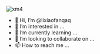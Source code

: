 ![xm4](https://user-images.githubusercontent.com/48596548/157202825-33186e36-1170-4083-8eaa-ec264fe17713.png)
- 👋 Hi, I’m @lixiaofanqaq
- 👀 I’m interested in ...
- 🌱 I’m currently learning ...
- 💞️ I’m looking to collaborate on ...
- 📫 How to reach me ...

<!---
lixiaofanqaq/lixiaofanqaq is a ✨ special ✨ repository because its `README.md` (this file) appears on your GitHub profile.
You can click the Preview link to take a look at your changes.
--->
